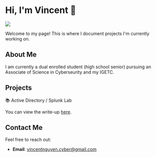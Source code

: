 # Hi, I'm Vincent 👋
<a href="https://www.linkedin.com/in/vincent-nguyen-97961924b/"><img src="https://img.shields.io/badge/-LinkedIn-0072b1?&style=for-the-badge&logo=linkedin&logoColor=white" /></a>

Welcome to my page! This is where I document projects I'm currently working on.

## About Me

I am currently a dual enrolled student (high school senior) pursuing an Associate of Science in Cyberseurity and my IGETC.

## Projects

📚 Active Directory / Splunk Lab

You can view the write-up [here](https://github.com/vincentt-cmd/Active-Directory-Splunk-Lab).

## Contact Me

Feel free to reach out:

- **Email**: [vincentnguyen.cyber@gmail.com](mailto:vincentnguyen.cyber@gmail.com)

